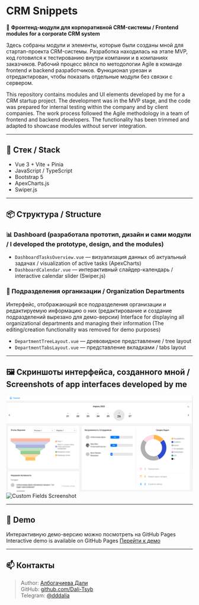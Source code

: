 # CRM Snippets

🎯 **Фронтенд-модули для корпоративной CRM-системы / Frontend modules for a corporate CRM system**

Здесь собраны модули и элементы, которые были созданы мной для стартап-проекта CRM-системы. Разработка находилась на этапе MVP, код готовился к тестированию внутри компании и в компаниях заказчиков. Рабочий процесс вёлся по методологии Agile в команде frontend и backend разработчиков.
Функционал урезан и отредактирован, чтобы показать отдельные модули без связки с сервером.

This repository contains modules and UI elements developed by me for a CRM startup project. The development was in the MVP stage, and the code was prepared for internal testing within the company and by client companies. The work process followed the Agile methodology in a team of frontend and backend developers.
The functionality has been trimmed and adapted to showcase modules without server integration.

---

## 🔧 Стек / Stack

- Vue 3 + Vite + Pinia
- JavaScript / TypeScript
- Bootstrap 5
- ApexCharts.js
- Swiper.js

---

## 📦 Структура / Structure

### 📊 Dashboard (разработала прототип, дизайн и сами модули / I developed the prototype, design, and the modules)

- `DashboardTasksOverview.vue` — визуализация данных об актуальный задачах /  visualization of active tasks (ApexCharts)
- `DashboardCalendar.vue` — интерактивный слайдер-календарь / interactive calendar slider (Swiper.js)

### 🏢 Подразделения организации / Organization Departments

Интерфейс, отображающий все подразделения организации и редактируемую информацию о них (редактирование и создание подразделений вырезано для демо-версии)
Interface for displaying all organizational departments and managing their information (The editing/creation functionality was removed for demo purposes)

- `DepartmentTreeLayout.vue` — древовидное представление / tree layout
- `DepartmentTabsLayout.vue` — представление вкладками / tabs layout

---

## 🖼 Скриншоты интерфейса, созданного мной / Screenshots of app interfaces developed by me

![Dashboard Screenshot](public/screenshots/dashboard.png)
![Custom Fields Screenshot](./screenshots/fields.png)

---

## 🚀 Demo

Интерактивную демо-версию можно посмотреть на GitHub Pages
Interactive demo is available on GitHub Pages
[Перейти к демо](https://ваша-ссылка)

---

## 📫 Контакты

> Author: [Албогачиева Дали](https://www.linkedin.com/in/dali-albogachieva)  
> GitHub: [github.com/Dali-Tsyb](https://github.com/Dali-Tsyb)  
> Telegram: [@dddalia](https://t.me/dddalia)

